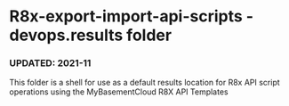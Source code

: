 # R8x-export-import-api-scripts - devops.results folder

### UPDATED:  2021-11

This folder is a shell for use as a default results location for R8x API script operations using the MyBasementCloud R8X API Templates


